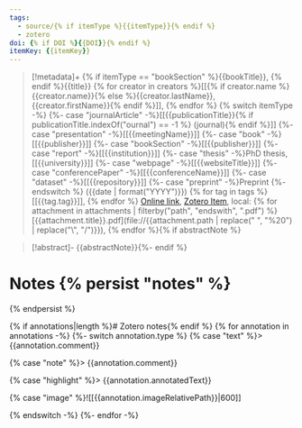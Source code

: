 ```yaml
---
tags:
  - source/{% if itemType %}{{itemType}}{% endif %}
  - zotero
doi: {% if DOI %}{{DOI}}{% endif %}
itemKey: {{itemKey}}
---
```

>[!metadata]+
> {% if itemType == "bookSection" %}{{bookTitle}}, {% endif %}{{title}}
> {% for creator in creators %}[[{% if creator.name %}{{creator.name}}{% else %}{{creator.lastName}}, {{creator.firstName}}{% endif %}]], {% endfor %}
> {% switch itemType -%}
    {%- case "journalArticle" -%}[[{{publicationTitle}}{% if publicationTitle.indexOf("ournal") == -1 %} (journal){% endif %}]]
    {%- case "presentation" -%}[[{{meetingName}}]]
    {%- case "book" -%}[[{{publisher}}]]
    {%- case "bookSection" -%}[[{{publisher}}]]
    {%- case "report" -%}[[{{institution}}]]
    {%- case "thesis" -%}PhD thesis, [[{{university}}]]
    {%- case "webpage" -%}[[{{websiteTitle}}]]
    {%- case "conferencePaper" -%}[[{{conferenceName}}]]
    {%- case "dataset" -%}[[{{repository}}]]
    {%- case "preprint" -%}Preprint
{%- endswitch %} ({{date | format("YYYY")}})
> {% for tag in tags %}[[{{tag.tag}}]], {% endfor %}
> [Online link]({{url}}), [Zotero Item]({{desktopURI}}), local: {% for attachment in attachments | filterby("path", "endswith", ".pdf") %}[{{attachment.title}}.pdf](file://{{attachment.path | replace(" ", "%20") | replace("\\", "/")}}), {% endfor %}{% if abstractNote %}

>[!abstract]-
>{{abstractNote}}{%- endif %}

# Notes {% persist "notes" %}

{% endpersist %}

{% if annotations|length %}# Zotero notes{% endif %}
{% for annotation in annotations -%}
{%- switch annotation.type %}
{% case "text" %}> {{annotation.comment}}

{% case "note" %}> {{annotation.comment}}
	
{% case "highlight" %}> {{annotation.annotatedText}}
	
{% case "image" %}![[{{annotation.imageRelativePath}}|600]]
	
{% endswitch -%}
{%- endfor -%}